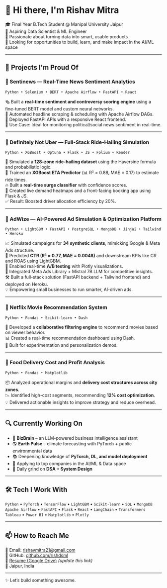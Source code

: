 # 👋 Hi there, I'm Rishav Mitra

🎓 Final Year B.Tech Student @ Manipal University Jaipur  
🚀 Aspiring Data Scientist & ML Engineer  
🧠 Passionate about turning data into smart, usable products  
💼 Looking for opportunities to build, learn, and make impact in the AI/ML space

---

## 🧠 Projects I'm Proud Of

### 🔹 Sentinews — Real-Time News Sentiment Analytics  
`Python • Selenium • BERT • Apache Airflow • FastAPI • React`

🗞️ Built a **real-time sentiment and controversy scoring engine** using a fine-tuned BERT model and custom neural networks.  
🔄 Automated headline scraping & scheduling with Apache Airflow DAGs.  
🚀 Deployed FastAPI APIs with a responsive React frontend.  
💬 Use Case: Ideal for monitoring political/social news sentiment in real-time.

---

### 🔹 Definitely Not Uber — Full-Stack Ride-Hailing Simulation  
`Python • XGBoost • Optuna • Flask • JS • Folium • Render`

🧭 Simulated a **128-zone ride-hailing dataset** using the Haversine formula and probabilistic logic.  
🚖 Trained an **XGBoost ETA Predictor** (📊 R² = 0.88, MAE = 0.17) to estimate ride times.  
🔥 Built a **real-time surge classifier** with confidence scores.  
📍 Created live demand heatmaps and a front-facing booking app using Flask & JS.  
✅ Result: Boosted driver allocation efficiency by 20%.

---

### 🔹 AdWize — AI-Powered Ad Simulation & Optimization Platform  
`Python • LightGBM • FastAPI • PostgreSQL • MongoDB • Jinja2 • Tailwind • Heroku`

📈 Simulated campaigns for **34 synthetic clients**, mimicking Google & Meta Ads structure.  
🎯 Predicted **CTR (R² = 0.77, MAE = 0.0048)** and downstream KPIs like CR and ROAS using LightGBM.  
🧪 Enabled real-time **A/B testing** with Plotly visualizations.  
🧠 Integrated Meta Ads Library + Mistral 7B LLM for competitive insights.  
🛠 Built a full-stack solution (FastAPI backend + Tailwind frontend) and deployed on Heroku.  
💡 Empowering small businesses to run smarter, AI-driven ads.

---

### 🔹 Netflix Movie Recommendation System  
`Python • Pandas • Scikit-learn • Dash`

🍿 Developed a **collaborative filtering engine** to recommend movies based on viewer behavior.  
📊 Created a real-time recommendation dashboard using Dash.  
🧪 Built for experimentation and personalization demos.

---

### 🔹 Food Delivery Cost and Profit Analysis  
`Python • Pandas • Matplotlib`

📦 Analyzed operational margins and **delivery cost structures across city zones**.  
📉 Identified high-cost segments, recommending **12% cost optimization**.  
💡 Delivered actionable insights to improve strategy and reduce overhead.

---

## 🔍 Currently Working On

- 🧠 **BizBrain** – an LLM-powered business intelligence assistant  
- 🌎 **Earth Pulse** – climate forecasting with PyTorch + public environmental data  
- 📚 Deepening knowledge of **PyTorch, DL, and model deployment**  
- 💼 Applying to top companies in the AI/ML & Data space  
- 🧮 Daily grind on **DSA + System Design**

---

## 🛠 Tech I Work With

`Python` • `PyTorch` • `TensorFlow` • `LightGBM` • `Scikit-learn` • `SQL` • `MongoDB`  
`Apache Airflow` • `FastAPI` • `Flask` • `React` • `LangChain` • `Transformers`  
`Tableau` • `Power BI` • `Matplotlib` • `Plotly`

---

## 📫 How to Reach Me

📧 Email: [rishavmitra21@gmail.com](mailto:rishavmitra21@gmail.com)  
🔗 GitHub: [github.com/rishdsml](https://github.com/rishdsml)  
📄 [Resume (Google Drive)](https://your-resume-link.com) *(update this link)*  
📍 Jaipur, India

---

✨ Let’s build something awesome.
